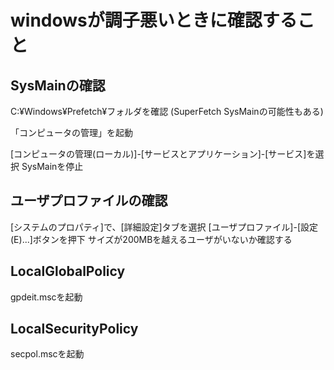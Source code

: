 # windowsが調子悪いときに確認すること
<!-- 2022/07/19(TUE) -->

## SysMainの確認
C:¥Windows¥Prefetch¥フォルダを確認
(SuperFetch SysMainの可能性もある)

「コンピュータの管理」を起動

[コンピュータの管理(ローカル)]-[サービスとアプリケーション]-[サービス]を選択
SysMainを停止

## ユーザプロファイルの確認
[システムのプロパティ]で、[詳細設定]タブを選択
[ユーザプロファイル]-[設定(E)...]ボタンを押下
サイズが200MBを越えるユーザがいないか確認する

## LocalGlobalPolicy
gpdeit.mscを起動

## LocalSecurityPolicy
secpol.mscを起動
